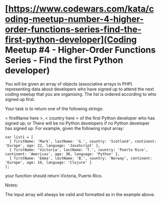 # [https://www.codewars.com/kata/coding-meetup-number-4-higher-order-functions-series-find-the-first-python-developer](Coding Meetup #4 - Higher-Order Functions Series - Find the first Python developer) #

You will be given an array of objects (associative arrays in PHP) representing data about developers who have signed up to attend the next coding meetup that you are organising. The list is ordered according to who signed up first.

Your task is to return one of the following strings:

< firstName here >, < country here > of the first Python developer who has signed up; or
There will be no Python developers if no Python developer has signed up.
For example, given the following input array:

    var list1 = [
      { firstName: 'Mark', lastName: 'G.', country: 'Scotland', continent: 'Europe', age: 22, language: 'JavaScript' },
      { firstName: 'Victoria', lastName: 'T.', country: 'Puerto Rico', continent: 'Americas', age: 30, language: 'Python' },
      { firstName: 'Emma', lastName: 'B.', country: 'Norway', continent: 'Europe', age: 19, language: 'Clojure' }
    ];

your function should return Victoria, Puerto Rico.

Notes:

The input array will always be valid and formatted as in the example above.
